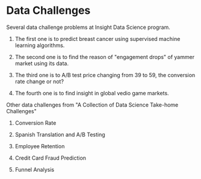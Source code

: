 # Data Challenges

Several data challenge problems at Insight Data Science program.

1. The first one is to predict breast cancer using supervised machine learning algorithms. 

2. The second one is to find the reason of "engagement drops" of yammer market using its data. 

3. The third one is to A/B test price changing from 39 to 59, the conversion rate change or not?

4. The fourth one is to find insight in global vedio game markets. 

Other data challenges from "A Collection of Data Science Take-home Challenges"

01. Conversion Rate

02. Spanish Translation and A/B Testing

03. Employee Retention

04. Credit Card Fraud Prediction

05. Funnel Analysis

